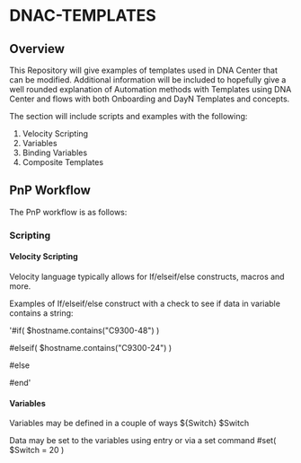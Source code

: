 # DNAC-TEMPLATES
## Overview

This Repository will give examples of templates used in DNA Center that can be modified. Additional information will be included to hopefully give a well rounded explanation of Automation methods with Templates using DNA Center and flows with both Onboarding and DayN Templates and concepts.

The section will include scripts and examples with the following:
1. Velocity Scripting
2. Variables
3. Binding Variables
4. Composite Templates

## PnP Workflow

The PnP workflow is as follows:

### Scripting

#### Velocity Scripting

Velocity language typically allows for If/elseif/else constructs, macros and more.

Examples of If/elseif/else construct with a check to see if data in variable contains a string:

 '#if( $hostname.contains("C9300-48") )

 #elseif( $hostname.contains("C9300-24") )
 
 #else

 #end'

#### Variables
Variables may be defined in a couple of ways
${Switch}
$Switch

Data may be set to the variables using entry or via a set command
#set( $Switch = 20 )

